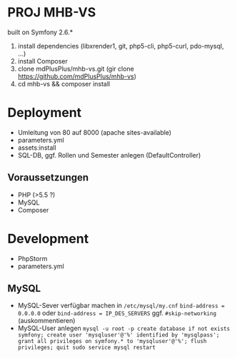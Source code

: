 PROJ MHB-VS
===========

built on Symfony 2.6.*

1. install dependencies (libxrender1, git, php5-cli, php5-curl, pdo-mysql, ...)
2. install Composer
3. clone mdPlusPlus/mhb-vs.git (gir clone https://github.com/mdPlusPlus/mhb-vs)
4. cd mhb-vs && composer install


Deployment
==========

- Umleitung von 80 auf 8000 (apache sites-available)
- parameters.yml
- assets:install
- SQL-DB, ggf. Rollen und Semester anlegen (DefaultController)

Voraussetzungen
----------------

- PHP (>5.5 ?)
- MySQL
- Composer


Development
===========

- PhpStorm
- parameters.yml

MySQL
-----
- MySQL-Sever verfügbar machen
in `/etc/mysql/my.cnf`
`bind-address = 0.0.0.0`
oder `bind-address = IP_DES_SERVERS`
ggf. `#skip-networking` (auskommentieren)
- MySQL-User anlegen
`mysql -u root -p
create database if not exists symfony;
create user 'mysqluser'@'%' identified by 'mysqlpass';
grant all privileges on symfony.* to 'mysqluser'@'%';
flush privileges;
quit
sudo service mysql restart
`